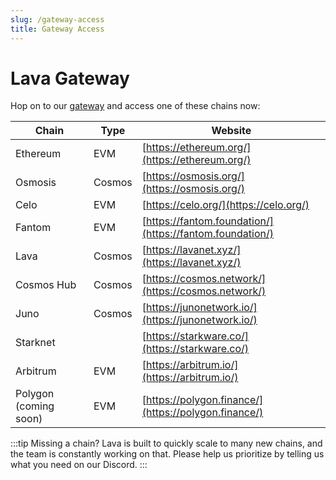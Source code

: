 ```yaml
---
slug: /gateway-access
title: Gateway Access
---
```

# Lava Gateway

Hop on to our [gateway](https://gateway.lavanet.xyz/login) and access one of these chains now:

| Chain  | Type | Website |
|------------|---------------|---------|
| Ethereum   | EVM           | [https://ethereum.org/](https://ethereum.org/) |
| Osmosis    | Cosmos        | [https://osmosis.org/](https://osmosis.org/) |
| Celo       | EVM           | [https://celo.org/](https://celo.org/) |
| Fantom     | EVM           | [https://fantom.foundation/](https://fantom.foundation/) |
| Lava       | Cosmos        | [https://lavanet.xyz/](https://lavanet.xyz/) |
| Cosmos Hub | Cosmos        | [https://cosmos.network/](https://cosmos.network/) |
| Juno       | Cosmos        | [https://junonetwork.io/](https://junonetwork.io/) |
| Starknet   |            | [https://starkware.co/](https://starkware.co/) |
| Arbitrum   | EVM           | [https://arbitrum.io/](https://arbitrum.io/) |
| Polygon (coming soon) | EVM | [https://polygon.finance/](https://polygon.finance/) |


:::tip Missing a chain?
Lava is built to quickly scale to many new chains, and the team is constantly working on that. Please help us prioritize by telling us what you need on our Discord.
:::